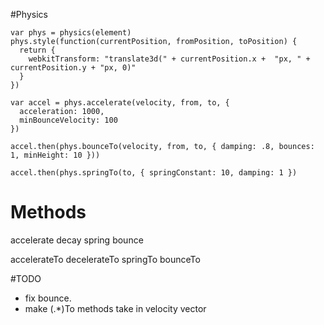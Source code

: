 #Physics
```
var phys = physics(element)
phys.style(function(currentPosition, fromPosition, toPosition) {
  return {
    webkitTransform: "translate3d(" + currentPosition.x +  "px, " + currentPosition.y + "px, 0)"
  }
})
```

```
var accel = phys.accelerate(velocity, from, to, {
  acceleration: 1000,
  minBounceVelocity: 100
})

accel.then(phys.bounceTo(velocity, from, to, { damping: .8, bounces: 1, minHeight: 10 }))

accel.then(phys.springTo(to, { springConstant: 10, damping: 1 })
```

Methods
=======
accelerate
decay
spring
bounce

accelerateTo
decelerateTo
springTo
bounceTo


#TODO

  * fix bounce.
  * make (.*)To methods take in velocity vector
